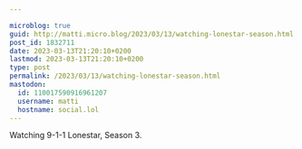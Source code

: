 ```yaml
---

microblog: true
guid: http://matti.micro.blog/2023/03/13/watching-lonestar-season.html
post_id: 1832711
date: 2023-03-13T21:20:10+0200
lastmod: 2023-03-13T21:20:10+0200
type: post
permalink: /2023/03/13/watching-lonestar-season.html
mastodon:
  id: 110017590916961207
  username: matti
  hostname: social.lol
---
```

Watching 9-1-1 Lonestar, Season 3.
